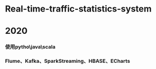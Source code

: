 # Real-time-traffic-statistics-system
# 2020
### 使用pytho\java\scala
### Flume、Kafka、SparkStreaming、HBASE、ECharts
